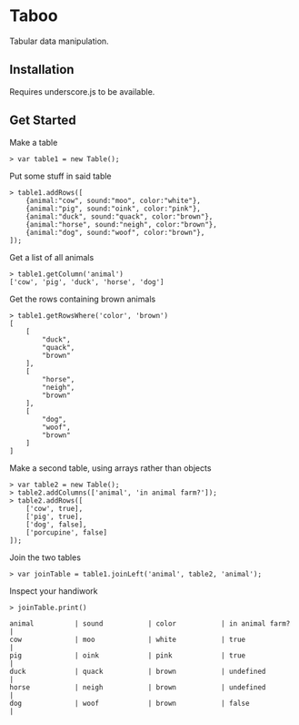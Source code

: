 # Taboo

Tabular data manipulation.

## Installation

Requires underscore.js to be available.

## Get Started

Make a table

    > var table1 = new Table();

Put some stuff in said table

    > table1.addRows([
        {animal:"cow", sound:"moo", color:"white"},
        {animal:"pig", sound:"oink", color:"pink"},
        {animal:"duck", sound:"quack", color:"brown"},
        {animal:"horse", sound:"neigh", color:"brown"},
        {animal:"dog", sound:"woof", color:"brown"},
    ]);

Get a list of all animals

    > table1.getColumn('animal')
    ['cow', 'pig', 'duck', 'horse', 'dog']
    
Get the rows containing brown animals

    > table1.getRowsWhere('color', 'brown')
    [
        [
            "duck",
            "quack",
            "brown"
        ],
        [
            "horse",
            "neigh",
            "brown"
        ],
        [
            "dog",
            "woof",
            "brown"
        ]
    ]
    
Make a second table, using arrays rather than objects

    > var table2 = new Table();
    > table2.addColumns(['animal', 'in animal farm?']);
    > table2.addRows([
        ['cow', true], 
        ['pig', true], 
        ['dog', false],
        ['porcupine', false]
    ]);
    
Join the two tables
    
    > var joinTable = table1.joinLeft('animal', table2, 'animal');
    
Inspect your handiwork

    > joinTable.print()
    
    animal          | sound           | color           | in animal farm? | 
    cow             | moo             | white           | true            | 
    pig             | oink            | pink            | true            | 
    duck            | quack           | brown           | undefined       | 
    horse           | neigh           | brown           | undefined       | 
    dog             | woof            | brown           | false           |
    
